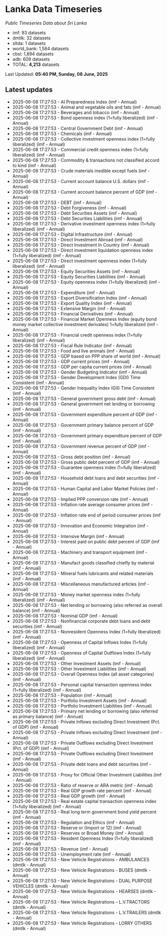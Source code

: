 # Lanka Data Timeseries
*Public Timeseries Data about Sri Lanka*

* imf: 93 datasets
* dmtlk: 32 datasets
* sltda: 1 datasets
* world_bank: 1,584 datasets
* cbsl: 1,894 datasets
* adb: 609 datasets
* TOTAL: **4,213** datasets

Last Updated: **05:40 PM, Sunday, 08 June, 2025**

## Latest updates

* 2025-06-08 17:27:53 - AI Preparedness Index (imf - Annual)
* 2025-06-08 17:27:53 - Animal and vegetable oils and fats (imf - Annual)
* 2025-06-08 17:27:53 - Beverages and tobacco (imf - Annual)
* 2025-06-08 17:27:53 - Bond openness index (1=fully liberalized) (imf - Annual)
* 2025-06-08 17:27:53 - Central Government Debt (imf - Annual)
* 2025-06-08 17:27:53 - Chemicals (imf - Annual)
* 2025-06-08 17:27:53 - Collective investment openness index (1=fully liberalized) (imf - Annual)
* 2025-06-08 17:27:53 - Commercial credit openness index (1=fully liberalized) (imf - Annual)
* 2025-06-08 17:27:53 - Commodity & transactions not classified accord to kind (imf - Annual)
* 2025-06-08 17:27:53 - Crude materials inedible except fuels (imf - Annual)
* 2025-06-08 17:27:53 - Current account balance U.S. dollars (imf - Annual)
* 2025-06-08 17:27:53 - Current account balance percent of GDP (imf - Annual)
* 2025-06-08 17:27:53 - DEBT (imf - Annual)
* 2025-06-08 17:27:53 - Debt Forgiveness (imf - Annual)
* 2025-06-08 17:27:53 - Debt Securities Assets (imf - Annual)
* 2025-06-08 17:27:53 - Debt Securities Liabilities (imf - Annual)
* 2025-06-08 17:27:53 - Derivative investment openness index (1=fully liberalized) (imf - Annual)
* 2025-06-08 17:27:53 - Digital Infrastructure (imf - Annual)
* 2025-06-08 17:27:53 - Direct Investment Abroad (imf - Annual)
* 2025-06-08 17:27:53 - Direct Investment In Country (imf - Annual)
* 2025-06-08 17:27:53 - Direct investment liquidation openness index (1=fully liberalized) (imf - Annual)
* 2025-06-08 17:27:53 - Direct investment openness index (1=fully liberalized) (imf - Annual)
* 2025-06-08 17:27:53 - Equity Securities Assets (imf - Annual)
* 2025-06-08 17:27:53 - Equity Securities Liabilities (imf - Annual)
* 2025-06-08 17:27:53 - Equity openness index (1=fully liberalized) (imf - Annual)
* 2025-06-08 17:27:53 - Expenditure (imf - Annual)
* 2025-06-08 17:27:53 - Export Diversification Index (imf - Annual)
* 2025-06-08 17:27:53 - Export Quality Index (imf - Annual)
* 2025-06-08 17:27:53 - Extensive Margin (imf - Annual)
* 2025-06-08 17:27:53 - Financial Derivatives (imf - Annual)
* 2025-06-08 17:27:53 - Financial Market Openness Index (equity bond money market collective investment derivates) 1=fully liberalized (imf - Annual)
* 2025-06-08 17:27:53 - Financial credit openness index (1=fully liberalized) (imf - Annual)
* 2025-06-08 17:27:53 - Fiscal Rule Indicator (imf - Annual)
* 2025-06-08 17:27:53 - Food and live animals (imf - Annual)
* 2025-06-08 17:27:53 - GDP based on PPP share of world (imf - Annual)
* 2025-06-08 17:27:53 - GDP current prices (imf - Annual)
* 2025-06-08 17:27:53 - GDP per capita current prices (imf - Annual)
* 2025-06-08 17:27:53 - Gender Budgeting Indicator (imf - Annual)
* 2025-06-08 17:27:53 - Gender Development Index (GDI) Time Consistent (imf - Annual)
* 2025-06-08 17:27:53 - Gender Inequality Index (GII) Time Consistent (imf - Annual)
* 2025-06-08 17:27:53 - General government gross debt (imf - Annual)
* 2025-06-08 17:27:53 - General government net lending or borrowing (imf - Annual)
* 2025-06-08 17:27:53 - Government expenditure percent of GDP (imf - Annual)
* 2025-06-08 17:27:53 - Government primary balance percent of GDP (imf - Annual)
* 2025-06-08 17:27:53 - Government primary expenditure percent of GDP (imf - Annual)
* 2025-06-08 17:27:53 - Government revenue percent of GDP (imf - Annual)
* 2025-06-08 17:27:53 - Gross debt position (imf - Annual)
* 2025-06-08 17:27:53 - Gross public debt percent of GDP (imf - Annual)
* 2025-06-08 17:27:53 - Guarantee openness index (1=fully liberalized) (imf - Annual)
* 2025-06-08 17:27:53 - Household debt loans and debt securities (imf - Annual)
* 2025-06-08 17:27:53 - Human Capital and Labor Market Policies (imf - Annual)
* 2025-06-08 17:27:53 - Implied PPP conversion rate (imf - Annual)
* 2025-06-08 17:27:53 - Inflation rate average consumer prices (imf - Annual)
* 2025-06-08 17:27:53 - Inflation rate end of period consumer prices (imf - Annual)
* 2025-06-08 17:27:53 - Innovation and Economic Integration (imf - Annual)
* 2025-06-08 17:27:53 - Intensive Margin (imf - Annual)
* 2025-06-08 17:27:53 - Interest paid on public debt percent of GDP (imf - Annual)
* 2025-06-08 17:27:53 - Machinery and transport equipment (imf - Annual)
* 2025-06-08 17:27:53 - Manufact goods classified chiefly by material (imf - Annual)
* 2025-06-08 17:27:53 - Mineral fuels lubricants and related materials (imf - Annual)
* 2025-06-08 17:27:53 - Miscellaneous manufactured articles (imf - Annual)
* 2025-06-08 17:27:53 - Money market openness index (1=fully liberalized) (imf - Annual)
* 2025-06-08 17:27:53 - Net lending or borrowing (also referred as overall balance) (imf - Annual)
* 2025-06-08 17:27:53 - Nominal GDP (imf - Annual)
* 2025-06-08 17:27:53 - Nonfinancial corporate debt loans and debt securities (imf - Annual)
* 2025-06-08 17:27:53 - Nonresident Openness Index (1=fully liberalized) (imf - Annual)
* 2025-06-08 17:27:53 - Openness of Capital Inflows Index (1=fully liberalized) (imf - Annual)
* 2025-06-08 17:27:53 - Openness of Capital Outflows Index (1=fully liberalized) (imf - Annual)
* 2025-06-08 17:27:53 - Other Investment Assets (imf - Annual)
* 2025-06-08 17:27:53 - Other Investment Liabilities (imf - Annual)
* 2025-06-08 17:27:53 - Overall Openness Index (all asset categories) (imf - Annual)
* 2025-06-08 17:27:53 - Personal capital transaction openness index (1=fully liberalized) (imf - Annual)
* 2025-06-08 17:27:53 - Population (imf - Annual)
* 2025-06-08 17:27:53 - Portfolio Investment Assets (imf - Annual)
* 2025-06-08 17:27:53 - Portfolio Investment Liabilities (imf - Annual)
* 2025-06-08 17:27:53 - Primary net lending or borrowing (also referred as primary balance) (imf - Annual)
* 2025-06-08 17:27:53 - Private Inflows excluding Direct Investment (Pct. of GDP) (imf - Annual)
* 2025-06-08 17:27:53 - Private Inflows excluding Direct Investment (imf - Annual)
* 2025-06-08 17:27:53 - Private Outflows excluding Direct Investment (Pct. of GDP) (imf - Annual)
* 2025-06-08 17:27:53 - Private Outflows excluding Direct Investment (imf - Annual)
* 2025-06-08 17:27:53 - Private debt loans and debt securities (imf - Annual)
* 2025-06-08 17:27:53 - Proxy for Official Other Investment Liabilities (imf - Annual)
* 2025-06-08 17:27:53 - Ratio of reserve or ARA metric (imf - Annual)
* 2025-06-08 17:27:53 - Real GDP growth rate percent (imf - Annual)
* 2025-06-08 17:27:53 - Real GDP growth (imf - Annual)
* 2025-06-08 17:27:53 - Real estate capital transaction openness index (1=fully liberalized) (imf - Annual)
* 2025-06-08 17:27:53 - Real long term government bond yield percent (imf - Annual)
* 2025-06-08 17:27:53 - Regulation and Ethics (imf - Annual)
* 2025-06-08 17:27:53 - Reserve or (Import or 12) (imf - Annual)
* 2025-06-08 17:27:53 - Reserves or Broad Money (imf - Annual)
* 2025-06-08 17:27:53 - Resident Openness Index (1=fully liberalized) (imf - Annual)
* 2025-06-08 17:27:53 - Revenue (imf - Annual)
* 2025-06-08 17:27:53 - Unemployment rate (imf - Annual)
* 2025-06-08 17:27:53 - New Vehicle Registrations - AMBULANCES (dmtlk - Annual)
* 2025-06-08 17:27:53 - New Vehicle Registrations - BUSES (dmtlk - Annual)
* 2025-06-08 17:27:53 - New Vehicle Registrations - DUAL PURPOSE VEHICLES (dmtlk - Annual)
* 2025-06-08 17:27:53 - New Vehicle Registrations - HEARSES (dmtlk - Annual)
* 2025-06-08 17:27:53 - New Vehicle Registrations - L.V.TRACTORS (dmtlk - Annual)
* 2025-06-08 17:27:53 - New Vehicle Registrations - L.V.TRAILERS (dmtlk - Annual)
* 2025-06-08 17:27:53 - New Vehicle Registrations - LORRY OTHERS (dmtlk - Annual)
